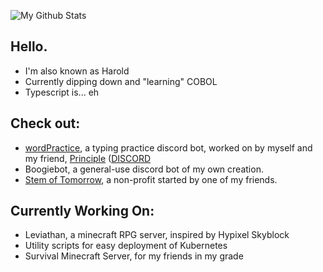 ![My Github Stats](https://github-readme-stats.vercel.app/api?username=ZECHEESELORD&show_icons=true&theme=dark)
## Hello.
* I'm also known as Harold
* Currently dipping down and "learning" COBOL
* Typescript is... eh

## Check out:
* [wordPractice](https://github.com/wordPractice-Bot), a typing practice discord bot, worked on by myself and my friend, [Principle](https://github.com/principle105) ([DISCORD](https://discord.gg/wordpractice)
* Boogiebot, a general-use discord bot of my own creation.
* [Stem of Tomorrow](https://stemoftomorrow.org), a non-profit started by one of my friends. 

## Currently Working On:
* Leviathan, a minecraft RPG server, inspired by Hypixel Skyblock
* Utility scripts for easy deployment of Kubernetes
* Survival Minecraft Server, for my friends in my grade
<!--
**ZECHEESELORD/ZECHEESELORD** is a ✨ _special_ ✨ repository because its `README.md` (this file) appears on your GitHub profile.

Here are some ideas to get you started:

- 🔭 I’m currently working on ...
- 🌱 I’m currently learning ...
- 👯 I’m looking to collaborate on ...
- 🤔 I’m looking for help with ...
- 💬 Ask me about ...
- 📫 How to reach me: ...
- 😄 Pronouns: ...
- ⚡ Fun fact: ...
-->
